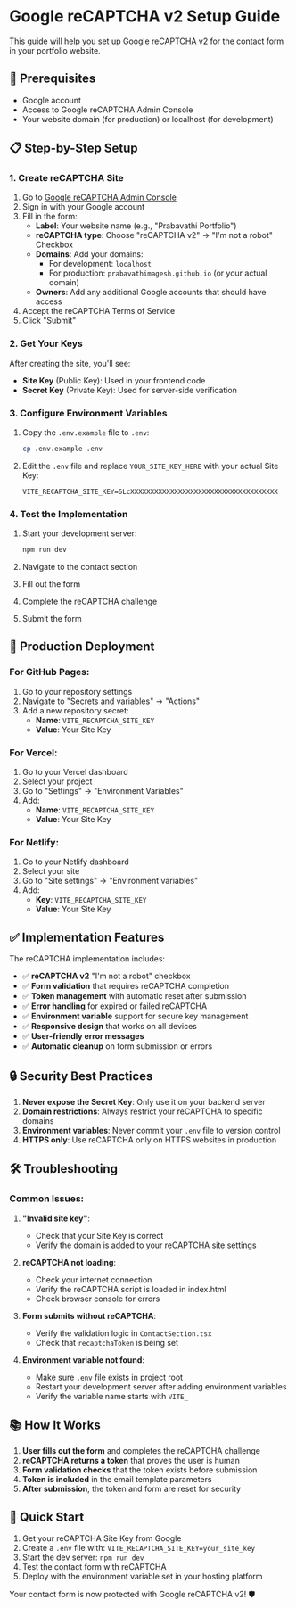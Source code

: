 # Google reCAPTCHA v2 Setup Guide

This guide will help you set up Google reCAPTCHA v2 for the contact form in your portfolio website.

## 🔧 Prerequisites

- Google account
- Access to Google reCAPTCHA Admin Console
- Your website domain (for production) or localhost (for development)

## 📋 Step-by-Step Setup

### 1. Create reCAPTCHA Site

1. Go to [Google reCAPTCHA Admin Console](https://www.google.com/recaptcha/admin/create)
2. Sign in with your Google account
3. Fill in the form:
   - **Label**: Your website name (e.g., "Prabavathi Portfolio")
   - **reCAPTCHA type**: Choose "reCAPTCHA v2" → "I'm not a robot" Checkbox
   - **Domains**: Add your domains:
     - For development: `localhost`
     - For production: `prabavathimagesh.github.io` (or your actual domain)
   - **Owners**: Add any additional Google accounts that should have access
4. Accept the reCAPTCHA Terms of Service
5. Click "Submit"

### 2. Get Your Keys

After creating the site, you'll see:
- **Site Key** (Public Key): Used in your frontend code
- **Secret Key** (Private Key): Used for server-side verification

### 3. Configure Environment Variables

1. Copy the `.env.example` file to `.env`:
   ```bash
   cp .env.example .env
   ```

2. Edit the `.env` file and replace `YOUR_SITE_KEY_HERE` with your actual Site Key:
   ```env
   VITE_RECAPTCHA_SITE_KEY=6LcXXXXXXXXXXXXXXXXXXXXXXXXXXXXXXXXXXXXX
   ```

### 4. Test the Implementation

1. Start your development server:
   ```bash
   npm run dev
   ```

2. Navigate to the contact section
3. Fill out the form
4. Complete the reCAPTCHA challenge
5. Submit the form

## 🚀 Production Deployment

### For GitHub Pages:

1. Go to your repository settings
2. Navigate to "Secrets and variables" → "Actions"
3. Add a new repository secret:
   - **Name**: `VITE_RECAPTCHA_SITE_KEY`
   - **Value**: Your Site Key

### For Vercel:

1. Go to your Vercel dashboard
2. Select your project
3. Go to "Settings" → "Environment Variables"
4. Add:
   - **Name**: `VITE_RECAPTCHA_SITE_KEY`
   - **Value**: Your Site Key

### For Netlify:

1. Go to your Netlify dashboard
2. Select your site
3. Go to "Site settings" → "Environment variables"
4. Add:
   - **Key**: `VITE_RECAPTCHA_SITE_KEY`
   - **Value**: Your Site Key

## ✅ Implementation Features

The reCAPTCHA implementation includes:

- ✅ **reCAPTCHA v2** "I'm not a robot" checkbox
- ✅ **Form validation** that requires reCAPTCHA completion
- ✅ **Token management** with automatic reset after submission
- ✅ **Error handling** for expired or failed reCAPTCHA
- ✅ **Environment variable** support for secure key management
- ✅ **Responsive design** that works on all devices
- ✅ **User-friendly error messages**
- ✅ **Automatic cleanup** on form submission or errors

## 🔒 Security Best Practices

1. **Never expose the Secret Key**: Only use it on your backend server
2. **Domain restrictions**: Always restrict your reCAPTCHA to specific domains
3. **Environment variables**: Never commit your `.env` file to version control
4. **HTTPS only**: Use reCAPTCHA only on HTTPS websites in production

## 🛠 Troubleshooting

### Common Issues:

1. **"Invalid site key"**: 
   - Check that your Site Key is correct
   - Verify the domain is added to your reCAPTCHA site settings

2. **reCAPTCHA not loading**:
   - Check your internet connection
   - Verify the reCAPTCHA script is loaded in index.html
   - Check browser console for errors

3. **Form submits without reCAPTCHA**:
   - Verify the validation logic in `ContactSection.tsx`
   - Check that `recaptchaToken` is being set

4. **Environment variable not found**:
   - Make sure `.env` file exists in project root
   - Restart your development server after adding environment variables
   - Verify the variable name starts with `VITE_`

## 📚 How It Works

1. **User fills out the form** and completes the reCAPTCHA challenge
2. **reCAPTCHA returns a token** that proves the user is human
3. **Form validation checks** that the token exists before submission
4. **Token is included** in the email template parameters
5. **After submission**, the token and form are reset for security

## 🎯 Quick Start

1. Get your reCAPTCHA Site Key from Google
2. Create a `.env` file with: `VITE_RECAPTCHA_SITE_KEY=your_site_key`
3. Start the dev server: `npm run dev`
4. Test the contact form with reCAPTCHA
5. Deploy with the environment variable set in your hosting platform

Your contact form is now protected with Google reCAPTCHA v2! 🛡️
